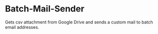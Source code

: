 # Batch-Mail-Sender
Gets csv attachment from Google Drive and sends a custom mail to batch email addresses.
